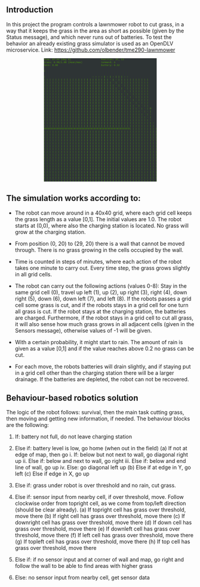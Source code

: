 ## Introduction
In this project the program controls a lawnmower robot to cut grass, in a way that it keeps the grass in the area as short as possible (given by the Status message), and which never runs out of batteries. To test the behavior an already existing grass simulator is used as an OpenDLV microservice. Link: https://github.com/olbender/tme290-lawnmower

<p align="center">
  <a href="./images/Project5.gif"><img src="./images/Project5.gif" alt="Overview" width="60%" height="60%"></a>
</p>

## The simulation works according to:

 - The robot can move around in a 40x40 grid, where each grid cell keeps the grass length as a value [0,1]. The initial values are 1.0. The robot starts at (0,0),    where also the charging station is located. No grass will grow at the charging station.

 - From position (0, 20) to (29, 20) there is a wall that cannot be moved through. There is no grass growing in the cells occupied by the wall.

 - Time is counted in steps of minutes, where each action of the robot takes one minute to carry out. Every time step, the grass grows slightly in all grid cells.

 - The robot can carry out the following actions (values 0-8): Stay in the same grid cell (0), travel up left (1), up (2), up right (3), right (4), down right (5),    down (6), down left (7), and left (8). If the robots passes a grid cell some grass is cut, and if the robots stays in a grid cell for one turn all grass is cut.    If the robot stays at the charging station, the batteries are charged. Furthermore, if the robot stays in a grid cell to cut all grass, it will also sense how       much grass grows in all adjacent cells (given in the Sensors message), otherwise values of -1 will be given.

 - With a certain probability, it might start to rain. The amount of rain is given as a value [0,1] and if the value reaches above 0.2 no grass can be cut.

 - For each move, the robots batteries will drain slightly, and if staying put in a grid cell other than the charging station there will be a larger drainage. If    the batteries are depleted, the robot can not be recovered.
 
##  Behaviour-based robotics solution
The logic of the robot follows: survival, then the main task cutting grass, then moving and getting new information, if needed. The behaviour blocks are the following:

1.	If: battery not full, do not leave charging station

2.	Else if: battery level is low, go home (when out in the field)
(a)	If not at edge of map, then go
i.	If: below but not next to wall, go diagonal right up
ii.	Else if: below and next to wall, go right
iii.	Else if: below and end line of wall, go up
iv.	Else: go diagonal left up
(b)	Else if at edge in Y, go left
(c)	Else if edge in X, go up

3.	Else if: grass under robot is over threshold and no rain, cut grass. 

4.	Else if: sensor input from nearby cell, if over threshold, move. Follow clockwise order from topright cell, as we come from top/left direction (should be clear already).
(a)	If topright cell has grass over threshold, move there
(b)	If right cell has grass over threshold, move there
(c)	If downright cell has grass over threshold, move there
(d)	If down cell has grass over threshold, move there
(e)	If downleft cell has grass over threshold, move there
(f)	If left cell has grass over threshold, move there
(g)	If topleft cell has grass over threshold, move there
(h)	If top cell has grass over threshold, move there

5.	Else if: if no sensor input and at corner of wall and map, go right and follow the wall to be able to find areas with higher grass

6.	Else: no sensor input from nearby cell, get sensor data

